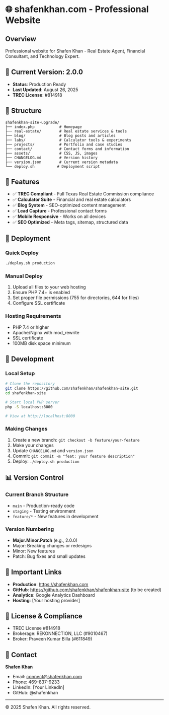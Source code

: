 # 🌐 shafenkhan.com - Professional Website

## Overview
Professional website for Shafen Khan - Real Estate Agent, Financial Consultant, and Technology Expert.

## 🚀 Current Version: 2.0.0
- **Status**: Production Ready
- **Last Updated**: August 26, 2025
- **TREC License**: #814918

## 📁 Structure

```
shafenkhan-site-upgrade/
├── index.php           # Homepage
├── real-estate/        # Real estate services & tools
├── blog/               # Blog posts and articles
├── labs/               # Calculator tools & experiments
├── projects/           # Portfolio and case studies
├── contact/            # Contact forms and information
├── assets/             # CSS, JS, images
├── CHANGELOG.md        # Version history
├── version.json        # Current version metadata
└── deploy.sh          # Deployment script
```

## 🎯 Features

- ✅ **TREC Compliant** - Full Texas Real Estate Commission compliance
- ✅ **Calculator Suite** - Financial and real estate calculators
- ✅ **Blog System** - SEO-optimized content management
- ✅ **Lead Capture** - Professional contact forms
- ✅ **Mobile Responsive** - Works on all devices
- ✅ **SEO Optimized** - Meta tags, sitemap, structured data

## 🚀 Deployment

### Quick Deploy
```bash
./deploy.sh production
```

### Manual Deploy
1. Upload all files to your web hosting
2. Ensure PHP 7.4+ is enabled
3. Set proper file permissions (755 for directories, 644 for files)
4. Configure SSL certificate

### Hosting Requirements
- PHP 7.4 or higher
- Apache/Nginx with mod_rewrite
- SSL certificate
- 100MB disk space minimum

## 🔧 Development

### Local Setup
```bash
# Clone the repository
git clone https://github.com/shafenkhan/shafenkhan-site.git
cd shafenkhan-site

# Start local PHP server
php -S localhost:8000

# View at http://localhost:8000
```

### Making Changes
1. Create a new branch: `git checkout -b feature/your-feature`
2. Make your changes
3. Update `CHANGELOG.md` and `version.json`
4. Commit: `git commit -m "feat: your feature description"`
5. Deploy: `./deploy.sh production`

## 📊 Version Control

### Current Branch Structure
- `main` - Production-ready code
- `staging` - Testing environment
- `feature/*` - New features in development

### Version Numbering
- **Major.Minor.Patch** (e.g., 2.0.0)
- Major: Breaking changes or redesigns
- Minor: New features
- Patch: Bug fixes and small updates

## 🔗 Important Links

- **Production**: https://shafenkhan.com
- **GitHub**: https://github.com/shafenkhan/shafenkhan-site (to be created)
- **Analytics**: Google Analytics Dashboard
- **Hosting**: [Your hosting provider]

## 📝 License & Compliance

- TREC License #814918
- Brokerage: REKONNECTION, LLC (#9010467)
- Broker: Praveen Kumar Billa (#611849)

## 🤝 Contact

**Shafen Khan**
- Email: connect@shafenkhan.com
- Phone: 469-837-9233
- LinkedIn: [Your LinkedIn]
- GitHub: @shafenkhan

---

© 2025 Shafen Khan. All rights reserved.